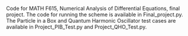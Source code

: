 Code for MATH F615, Numerical Analysis of Differential Equations, final project.
The code for running the scheme is available in Final_project.py.
The Particle in a Box and Quantum Harmonic Oscillator test cases are available in Project_PIB_Test.py and Project_QHO_Test.py.
